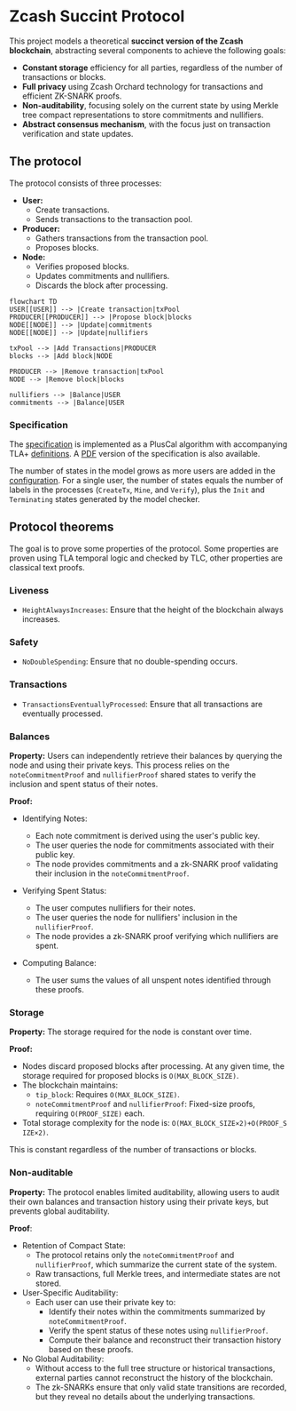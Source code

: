 # Zcash Succint Protocol

This project models a theoretical **succinct version of the Zcash blockchain**, abstracting several components to achieve the following goals:

- **Constant storage** efficiency for all parties, regardless of the number of transactions or blocks.
- **Full privacy** using Zcash Orchard technology for transactions and efficient ZK-SNARK proofs.
- **Non-auditability**, focusing solely on the current state by using Merkle tree compact representations to store commitments and nullifiers.
- **Abstract consensus mechanism**, with the focus just on transaction verification and state updates.

## The protocol

The protocol consists of three processes:

- **User:**
    - Create transactions. 
    - Sends transactions to the transaction pool.
- **Producer:**
    - Gathers transactions from the transaction pool. 
    - Proposes blocks.
- **Node:**
    - Verifies proposed blocks.
    - Updates commitments and nullifiers.
    - Discards the block after processing.

```mermaid
flowchart TD
USER[[USER]] --> |Create transaction|txPool
PRODUCER[[PRODUCER]] --> |Propose block|blocks
NODE[[NODE]] --> |Update|commitments
NODE[[NODE]] --> |Update|nullifiers

txPool --> |Add Transactions|PRODUCER
blocks --> |Add block|NODE

PRODUCER --> |Remove transaction|txPool
NODE --> |Remove block|blocks

nullifiers --> |Balance|USER
commitments --> |Balance|USER
```

### Specification

The [specification](protocol.tla) is implemented as a PlusCal algorithm with accompanying TLA+ [definitions](definitions.tla). A [PDF]((protocol.pdf)) version of the specification is also available.

The number of states in the model grows as more users are added in the [configuration](protocol.cfg). For a single user, the number of states equals the number of labels in the processes (`CreateTx`, `Mine`, and `Verify`), plus the `Init` and `Terminating` states generated by the model checker.

## Protocol theorems

The goal is to prove some properties of the protocol. Some properties are proven using TLA temporal logic and checked by TLC, other properties are classical text proofs.

### Liveness

- `HeightAlwaysIncreases`: Ensure that the height of the blockchain always increases.

### Safety

- `NoDoubleSpending`: Ensure that no double-spending occurs.

### Transactions

- `TransactionsEventuallyProcessed`: Ensure that all transactions are eventually processed.

### Balances

**Property:** Users can independently retrieve their balances by querying the node and using their private keys. This process relies on the `noteCommitmentProof` and `nullifierProof` shared states to verify the inclusion and spent status of their notes.

**Proof:**

- Identifying Notes:
    - Each note commitment is derived using the user's public key.
    - The user queries the node for commitments associated with their public key.
    - The node provides commitments and a zk-SNARK proof validating their inclusion in the `noteCommitmentProof`.

- Verifying Spent Status:
    - The user computes nullifiers for their notes.
    - The user queries the node for nullifiers' inclusion in the `nullifierProof`.
    - The node provides a zk-SNARK proof verifying which nullifiers are spent.

- Computing Balance:
    - The user sums the values of all unspent notes identified through these proofs.

### Storage

**Property:** The storage required for the node is constant over time.

**Proof:**

- Nodes discard proposed blocks after processing. At any given time, the storage required for proposed blocks is `O(MAX_BLOCK_SIZE)`.
- The blockchain maintains:
    - `tip_block`: Requires `O(MAX_BLOCK_SIZE)`.
    - `noteCommitmentProof` and `nullifierProof`: Fixed-size proofs, requiring `O(PROOF_SIZE)` each.
- Total storage complexity for the node is: `O(MAX_B​LOCK_S​IZE×2)+O(PROOF_S​IZE×2)`.

This is constant regardless of the number of transactions or blocks.

### Non-auditable

**Property:** The protocol enables limited auditability, allowing users to audit their own balances and transaction history using their private keys, but prevents global auditability.

**Proof**:

- Retention of Compact State:
    - The protocol retains only the `noteCommitmentProof` and `nullifierProof`, which summarize the current state of the system.
    - Raw transactions, full Merkle trees, and intermediate states are not stored.
- User-Specific Auditability:
    - Each user can use their private key to:
        - Identify their notes within the commitments summarized by `noteCommitmentProof`.
        - Verify the spent status of these notes using `nullifierProof`.
        - Compute their balance and reconstruct their transaction history based on these proofs.
- No Global Auditability:
    - Without access to the full tree structure or historical transactions, external parties cannot reconstruct the history of the blockchain.
    - The zk-SNARKs ensure that only valid state transitions are recorded, but they reveal no details about the underlying transactions.
